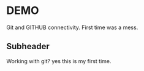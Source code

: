 # DEMO

Git and GITHUB connectivity.
First time was a mess.

## Subheader

Working with git? yes this is my first time.